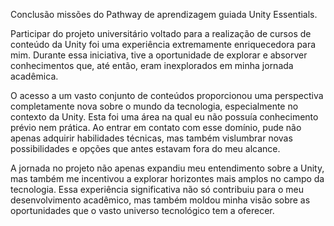 Conclusão  missões do Pathway de aprendizagem guiada Unity Essentials.

 Participar do projeto universitário voltado para a realização de cursos de conteúdo da Unity foi uma experiência extremamente enriquecedora para mim. 
Durante essa iniciativa, tive a oportunidade de explorar e absorver conhecimentos que, até então, eram inexplorados em minha jornada acadêmica.

 O acesso a um vasto conjunto de conteúdos proporcionou uma perspectiva completamente nova sobre o mundo da tecnologia, especialmente no contexto da Unity. 
Esta foi uma área na qual eu não possuía conhecimento prévio nem prática. Ao entrar em contato com esse domínio, 
pude não apenas adquirir habilidades técnicas, mas também vislumbrar novas possibilidades e opções que antes estavam fora do meu alcance.

 A jornada no projeto não apenas expandiu meu entendimento sobre a Unity, mas também me incentivou a explorar horizontes mais amplos no campo da tecnologia. 
Essa experiência significativa não só contribuiu para o meu desenvolvimento acadêmico, mas também moldou minha visão sobre as oportunidades que o vasto universo tecnológico tem a oferecer.
